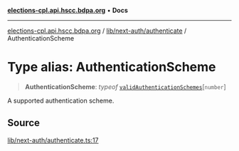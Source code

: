 [**elections-cpl.api.hscc.bdpa.org**](../../../../README.md) • **Docs**

***

[elections-cpl.api.hscc.bdpa.org](../../../../README.md) / [lib/next-auth/authenticate](../README.md) / AuthenticationScheme

# Type alias: AuthenticationScheme

> **AuthenticationScheme**: *typeof* [`validAuthenticationSchemes`](../variables/validAuthenticationSchemes.md)\[`number`\]

A supported authentication scheme.

## Source

[lib/next-auth/authenticate.ts:17](https://github.com/nhscc/elections_cpl.api.hscc.bdpa.org/blob/46ed5b306a3fd199be2bd28706c3da03542c6da3/lib/next-auth/authenticate.ts#L17)
